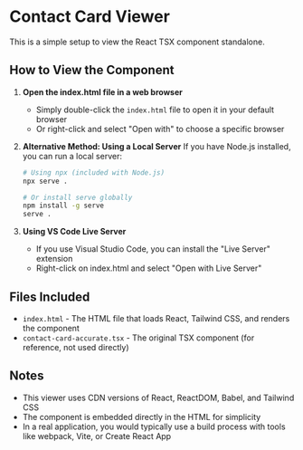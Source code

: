 # Contact Card Viewer

This is a simple setup to view the React TSX component standalone.

## How to View the Component

1. **Open the index.html file in a web browser**
   - Simply double-click the `index.html` file to open it in your default browser
   - Or right-click and select "Open with" to choose a specific browser

2. **Alternative Method: Using a Local Server**
   If you have Node.js installed, you can run a local server:
   
   ```bash
   # Using npx (included with Node.js)
   npx serve .
   
   # Or install serve globally
   npm install -g serve
   serve .
   ```

3. **Using VS Code Live Server**
   - If you use Visual Studio Code, you can install the "Live Server" extension
   - Right-click on index.html and select "Open with Live Server"

## Files Included

- `index.html` - The HTML file that loads React, Tailwind CSS, and renders the component
- `contact-card-accurate.tsx` - The original TSX component (for reference, not used directly)

## Notes

- This viewer uses CDN versions of React, ReactDOM, Babel, and Tailwind CSS
- The component is embedded directly in the HTML for simplicity
- In a real application, you would typically use a build process with tools like webpack, Vite, or Create React App
